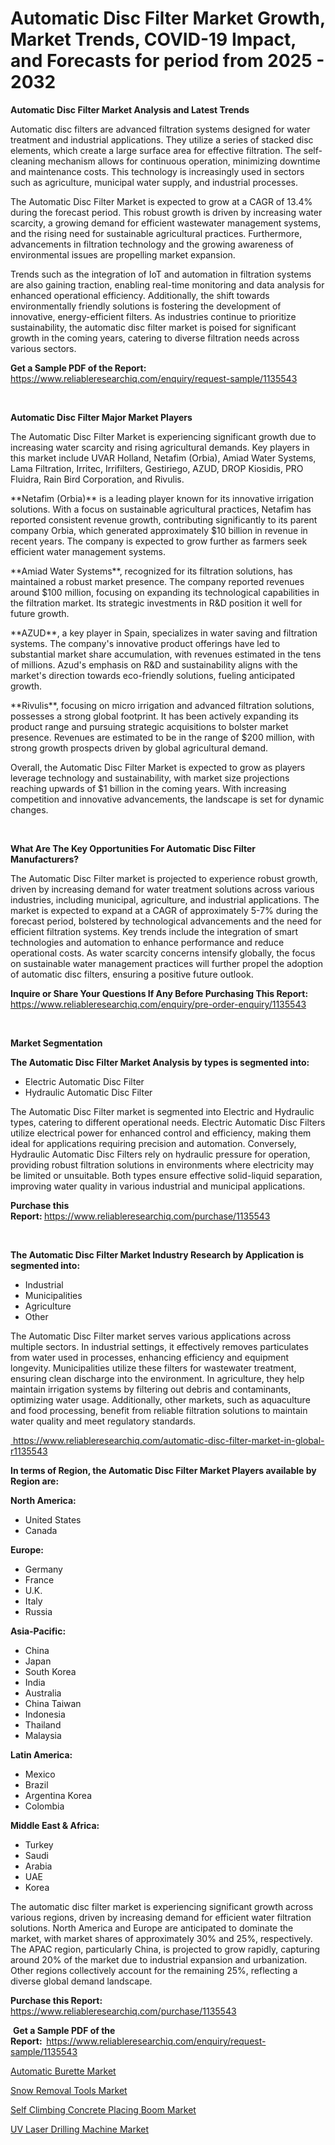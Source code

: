 <p><h1>Automatic Disc Filter Market Growth, Market Trends, COVID-19 Impact, and Forecasts for period from 2025 - 2032</h1></p><p><strong>Automatic Disc Filter Market Analysis and Latest Trends</strong></p>
<p><p>Automatic disc filters are advanced filtration systems designed for water treatment and industrial applications. They utilize a series of stacked disc elements, which create a large surface area for effective filtration. The self-cleaning mechanism allows for continuous operation, minimizing downtime and maintenance costs. This technology is increasingly used in sectors such as agriculture, municipal water supply, and industrial processes.</p><p>The Automatic Disc Filter Market is expected to grow at a CAGR of 13.4% during the forecast period. This robust growth is driven by increasing water scarcity, a growing demand for efficient wastewater management systems, and the rising need for sustainable agricultural practices. Furthermore, advancements in filtration technology and the growing awareness of environmental issues are propelling market expansion. </p><p>Trends such as the integration of IoT and automation in filtration systems are also gaining traction, enabling real-time monitoring and data analysis for enhanced operational efficiency. Additionally, the shift towards environmentally friendly solutions is fostering the development of innovative, energy-efficient filters. As industries continue to prioritize sustainability, the automatic disc filter market is poised for significant growth in the coming years, catering to diverse filtration needs across various sectors.</p></p>
<p><strong>Get a Sample PDF of the Report:&nbsp;</strong> <a href="https://www.reliableresearchiq.com/enquiry/request-sample/1135543?utm_campaign=1159&utm_medium=2&utm_source=Github&utm_content=ia&utm_term=18022025&utm_id=automatic-disc-filter">https://www.reliableresearchiq.com/enquiry/request-sample/1135543</a></p>
<p>&nbsp;</p>
<p><strong>Automatic Disc Filter Major Market Players</strong></p>
<p><p>The Automatic Disc Filter Market is experiencing significant growth due to increasing water scarcity and rising agricultural demands. Key players in this market include UVAR Holland, Netafim (Orbia), Amiad Water Systems, Lama Filtration, Irritec, Irrifilters, Gestiriego, AZUD, DROP Kiosidis, PRO Fluidra, Rain Bird Corporation, and Rivulis. </p><p>**Netafim (Orbia)** is a leading player known for its innovative irrigation solutions. With a focus on sustainable agricultural practices, Netafim has reported consistent revenue growth, contributing significantly to its parent company Orbia, which generated approximately $10 billion in revenue in recent years. The company is expected to grow further as farmers seek efficient water management systems.</p><p>**Amiad Water Systems**, recognized for its filtration solutions, has maintained a robust market presence. The company reported revenues around $100 million, focusing on expanding its technological capabilities in the filtration market. Its strategic investments in R&D position it well for future growth.</p><p>**AZUD**, a key player in Spain, specializes in water saving and filtration systems. The company's innovative product offerings have led to substantial market share accumulation, with revenues estimated in the tens of millions. Azud's emphasis on R&D and sustainability aligns with the market's direction towards eco-friendly solutions, fueling anticipated growth.</p><p>**Rivulis**, focusing on micro irrigation and advanced filtration solutions, possesses a strong global footprint. It has been actively expanding its product range and pursuing strategic acquisitions to bolster market presence. Revenues are estimated to be in the range of $200 million, with strong growth prospects driven by global agricultural demand.</p><p>Overall, the Automatic Disc Filter Market is expected to grow as players leverage technology and sustainability, with market size projections reaching upwards of $1 billion in the coming years. With increasing competition and innovative advancements, the landscape is set for dynamic changes.</p></p>
<p>&nbsp;</p>
<p><strong>What Are The Key Opportunities For Automatic Disc Filter Manufacturers?</strong></p>
<p><p>The Automatic Disc Filter market is projected to experience robust growth, driven by increasing demand for water treatment solutions across various industries, including municipal, agriculture, and industrial applications. The market is expected to expand at a CAGR of approximately 5-7% during the forecast period, bolstered by technological advancements and the need for efficient filtration systems. Key trends include the integration of smart technologies and automation to enhance performance and reduce operational costs. As water scarcity concerns intensify globally, the focus on sustainable water management practices will further propel the adoption of automatic disc filters, ensuring a positive future outlook.</p></p>
<p><strong>Inquire or Share Your Questions If Any Before Purchasing This Report:</strong> <a href="https://www.reliableresearchiq.com/enquiry/pre-order-enquiry/1135543?utm_campaign=1159&utm_medium=2&utm_source=Github&utm_content=ia&utm_term=18022025&utm_id=automatic-disc-filter">https://www.reliableresearchiq.com/enquiry/pre-order-enquiry/1135543</a></p>
<p>&nbsp;</p>
<p><strong>Market Segmentation</strong></p>
<p><strong>The Automatic Disc Filter Market Analysis by types is segmented into:</strong></p>
<p><ul><li>Electric Automatic Disc Filter</li><li>Hydraulic Automatic Disc Filter</li></ul></p>
<p><p>The Automatic Disc Filter market is segmented into Electric and Hydraulic types, catering to different operational needs. Electric Automatic Disc Filters utilize electrical power for enhanced control and efficiency, making them ideal for applications requiring precision and automation. Conversely, Hydraulic Automatic Disc Filters rely on hydraulic pressure for operation, providing robust filtration solutions in environments where electricity may be limited or unsuitable. Both types ensure effective solid-liquid separation, improving water quality in various industrial and municipal applications.</p></p>
<p><strong>Purchase this Report:&nbsp;</strong><a href="https://www.reliableresearchiq.com/purchase/1135543?utm_campaign=1159&utm_medium=2&utm_source=Github&utm_content=ia&utm_term=18022025&utm_id=automatic-disc-filter">https://www.reliableresearchiq.com/purchase/1135543</a></p>
<p>&nbsp;</p>
<p><strong>The Automatic Disc Filter Market Industry Research by Application is segmented into:</strong></p>
<p><ul><li>Industrial</li><li>Municipalities</li><li>Agriculture</li><li>Other</li></ul></p>
<p><p>The Automatic Disc Filter market serves various applications across multiple sectors. In industrial settings, it effectively removes particulates from water used in processes, enhancing efficiency and equipment longevity. Municipalities utilize these filters for wastewater treatment, ensuring clean discharge into the environment. In agriculture, they help maintain irrigation systems by filtering out debris and contaminants, optimizing water usage. Additionally, other markets, such as aquaculture and food processing, benefit from reliable filtration solutions to maintain water quality and meet regulatory standards.</p></p>
<p><a href="https://www.reliableresearchiq.com/automatic-disc-filter-market-in-global-r1135543?utm_campaign=1159&utm_medium=2&utm_source=Github&utm_content=ia&utm_term=18022025&utm_id=automatic-disc-filter">&nbsp;https://www.reliableresearchiq.com/automatic-disc-filter-market-in-global-r1135543</a></p>
<p><strong>In terms of Region, the Automatic Disc Filter Market Players available by Region are:</strong></p>
<p>
    <p> <strong> North America: </strong>
        <ul>
            <li>United States</li>
            <li>Canada</li>
        </ul>
        </p> 
    <p> <strong> Europe: </strong>
        <ul>
            <li>Germany</li>
            <li>France</li>
            <li>U.K.</li>
            <li>Italy</li>
            <li>Russia</li>
        </ul>
        </p> 
    <p> <strong> Asia-Pacific: </strong>
        <ul>
            <li>China</li>
            <li>Japan</li>
            <li>South Korea</li>
            <li>India</li>
            <li>Australia</li>
            <li>China Taiwan</li>
            <li>Indonesia</li>
            <li>Thailand</li>
            <li>Malaysia</li>
        </ul>
        </p> 
    <p> <strong> Latin America: </strong>
        <ul>
            <li>Mexico</li>
            <li>Brazil</li>
            <li>Argentina Korea</li>
            <li>Colombia</li>
        </ul>
        </p> 
    <p> <strong> Middle East & Africa: </strong>
        <ul>
            <li>Turkey</li>
            <li>Saudi</li>
            <li>Arabia</li>
            <li>UAE</li>
            <li>Korea</li>
        </ul>
    </p>
    </p>
<p><p>The automatic disc filter market is experiencing significant growth across various regions, driven by increasing demand for efficient water filtration solutions. North America and Europe are anticipated to dominate the market, with market shares of approximately 30% and 25%, respectively. The APAC region, particularly China, is projected to grow rapidly, capturing around 20% of the market due to industrial expansion and urbanization. Other regions collectively account for the remaining 25%, reflecting a diverse global demand landscape.</p></p>
<p><strong>Purchase this Report: </strong><a href="https://www.reliableresearchiq.com/purchase/1135543?utm_campaign=1159&utm_medium=2&utm_source=Github&utm_content=ia&utm_term=18022025&utm_id=automatic-disc-filter">https://www.reliableresearchiq.com/purchase/1135543</a></p>
<p>&nbsp;<strong>Get a Sample PDF of the Report:&nbsp;&nbsp;</strong><a href="https://www.reliableresearchiq.com/enquiry/request-sample/1135543?utm_campaign=1159&utm_medium=2&utm_source=Github&utm_content=ia&utm_term=18022025&utm_id=automatic-disc-filter">https://www.reliableresearchiq.com/enquiry/request-sample/1135543</a></p>
<p><strong></strong></p>
<p><p><a href="https://github.com/ansanokajabi/Market-Research-Report-List-1/blob/main/automatic-burette-market.md?utm_campaign=1159&utm_medium=2&utm_source=Github&utm_content=ia&utm_term=18022025&utm_id=automatic-disc-filter">Automatic Burette Market</a></p><p><a href="https://github.com/zoccohaniech/Market-Research-Report-List-1/blob/main/snow-removal-tools-market.md?utm_campaign=1159&utm_medium=2&utm_source=Github&utm_content=ia&utm_term=18022025&utm_id=automatic-disc-filter">Snow Removal Tools Market</a></p><p><a href="https://github.com/ancsyanagha/Market-Research-Report-List-1/blob/main/self-climbing-concrete-placing-boom-market.md?utm_campaign=1159&utm_medium=2&utm_source=Github&utm_content=ia&utm_term=18022025&utm_id=automatic-disc-filter">Self Climbing Concrete Placing Boom Market</a></p><p><a href="https://github.com/rrosasdaunas/Market-Research-Report-List-1/blob/main/uv-laser-drilling-machine-market.md?utm_campaign=1159&utm_medium=2&utm_source=Github&utm_content=ia&utm_term=18022025&utm_id=automatic-disc-filter">UV Laser Drilling Machine Market</a></p></p>
